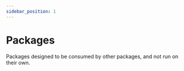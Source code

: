 ```yaml
---
sidebar_position: 1
---
```


# Packages

Packages designed to be consumed by other packages, and not run on their own.
